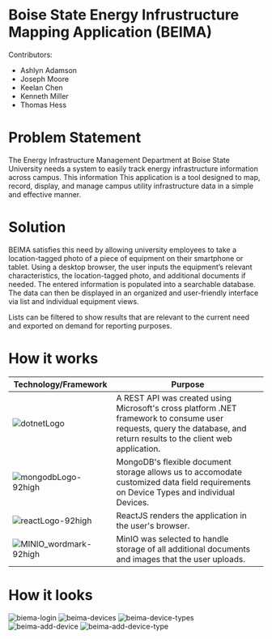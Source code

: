 # Boise State Energy Infrustructure Mapping Application (BEIMA)



Contributors:
<ul>
  <li>Ashlyn Adamson</li>
  <li>Joseph Moore</li>
  <li>Keelan Chen</li>
  <li>Kenneth Miller</li>
  <li>Thomas Hess</li>
</ul>


# Problem Statement

The Energy Infrastructure Management Department at Boise State University needs a system to easily track energy infrastructure information across campus. This information This application is a tool designed to map, record, display, and manage campus utility infrastructure data in a simple and effective manner.

# Solution
BEIMA satisfies this need by allowing university employees to take a location-tagged photo of a piece of equipment on their smartphone or tablet. Using a desktop browser, the user inputs the equipment’s relevant characteristics, the location-tagged photo, and additional documents if needed. The entered information is populated into a searchable database. The data can then be displayed in an organized and user-friendly interface via list and individual equipment views.

Lists can be filtered to show results that are relevant to the current need and exported on demand for reporting purposes.

# How it works

|Technology/Framework|Purpose|
|---|---|
|![dotnetLogo](https://user-images.githubusercontent.com/46760776/162549617-e8db237b-ddc7-4d74-9401-cec7192fd476.jpg)|A REST API was created using Microsoft's cross platform .NET framework to consume user requests, query the database, and return results to the client web application.
|![mongodbLogo-92high](https://user-images.githubusercontent.com/46760776/162550602-d6637e10-d723-4ac9-8a5a-bcf44388218c.png)|MongoDB's flexible document storage allows us to accomodate customized data field requirements on Device Types and individual Devices.|
|![reactLogo-92high](https://user-images.githubusercontent.com/46760776/162550616-a64e2ffc-827c-42e3-9586-0fef48deef15.png)|ReactJS renders the application in the user's browser.|
|![MINIO_wordmark-92high](https://user-images.githubusercontent.com/46760776/162550629-f63193b7-6d9c-445c-9087-12e9409b6c6a.png)|MinIO was selected to handle storage of all additional documents and images that the user uploads.|

# How it looks
![biema-login](https://user-images.githubusercontent.com/46760776/162551255-ad90162f-d89e-4cb1-85d1-005bad5a50c4.jpg)
![beima-devices](https://user-images.githubusercontent.com/46760776/162551260-e21f9dae-fb72-40df-8640-8492dae05674.jpg)
![beima-device-types](https://user-images.githubusercontent.com/46760776/162551266-ae547e22-dbfc-4084-ba5b-d14762110486.jpg)
![beima-add-device](https://user-images.githubusercontent.com/46760776/162551272-ab928bb6-2008-4cf8-a300-25fbc596f42a.jpg)
![beima-add-device-type](https://user-images.githubusercontent.com/46760776/162551276-6de9a271-b5a9-43ec-8f61-6f449686ecfd.jpg)
